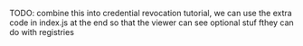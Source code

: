 TODO: combine this into credential revocation tutorial, we can use the extra code in index.js at the end so that the viewer can see optional stuf fthey can do with registries
